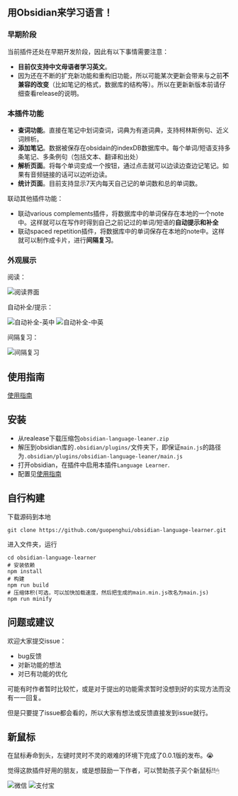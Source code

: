 ## 用Obsidian来学习语言！

### 早期阶段
当前插件还处在早期开发阶段，因此有以下事情需要注意：
+ **目前仅支持中文母语者学习英文**。
+ 因为还在不断的扩充新功能和重构旧功能，所以可能某次更新会带来与之前**不兼容的改变**（比如笔记的格式，数据库的结构等）。所以在更新新版本前请仔细查看release的说明。

### 本插件功能

+ **查词功能**。直接在笔记中划词查词，词典为有道词典，支持柯林斯例句、近义词辨析。
+ **添加笔记**。数据被保存在obsidain的indexDB数据库中。每个单词/短语支持多条笔记、多条例句（包括文本、翻译和出处）
+ **解析页面**。将每个单词变成一个按钮，通过点击就可以边读边查边记笔记。如果有音频链接的话可以边听边读。
+ **统计页面**。目前支持显示7天内每天自己记的单词数和总的单词数。

联动其他插件功能：
+ 联动various complements插件，将数据库中的单词保存在本地的一个note中。这样就可以在写作时得到自己之前记过的单词/短语的**自动提示和补全**
+ 联动spaced repetition插件，将数据库中的单词保存在本地的note中。这样就可以制作成卡片，进行**间隔复习**。

### 外观展示
阅读：

![阅读界面](https://github.com/guopenghui/obsidian-language-learner/blob/master/public/reading.png)


自动补全/提示：

![自动补全-英中](https://github.com/guopenghui/obsidian-language-learner/blob/master/public/complement1.png)
![自动补全-中英](https://github.com/guopenghui/obsidian-language-learner/blob/master/public/complement2.png)

间隔复习：

![间隔复习](https://github.com/guopenghui/obsidian-language-learner/blob/master/public/review.png)

## 使用指南
[使用指南](https://github.com/guopenghui/obsidian-language-learner/blob/master/public/tutorial.pdf)


## 安装

+ 从realease下载压缩包`obsidian-language-leaner.zip`
+ 解压到obsidian库的`.obsidian/plugins/`文件夹下，即保证`main.js`的路径为`.obsidian/plugins/obsidian-language-leaner/main.js`
+ 打开obsidian，在插件中启用本插件`Language Learner`.
+ 配置见[使用指南](#使用指南)
## 自行构建

下载源码到本地
```shell
git clone https://github.com/guopenghui/obsidian-language-learner.git
```

进入文件夹，运行
```shell
cd obsidian-language-learner
# 安装依赖
npm install 
# 构建
npm run build 
# 压缩体积(可选，可以加快加载速度，然后把生成的main.min.js改名为main.js)
npm run minify 
```

## 问题或建议
欢迎大家提交issue：
+ bug反馈
+ 对新功能的想法
+ 对已有功能的优化

可能有时作者暂时比较忙，或是对于提出的功能需求暂时没想到好的实现方法而没有一一回复。

但是只要提了issue都会看的，所以大家有想法或反馈直接发到issue就行。


## 新鼠标
在鼠标寿命到头，左键时灵时不灵的艰难的环境下完成了0.0.1版的发布。😭

觉得这款插件好用的朋友，或是想鼓励一下作者，可以赞助孩子买个新鼠标!!🖱

![微信](https://github.com/guopenghui/obsidian-language-learner/blob/master/public/wechat.jpg)
![支付宝](https://github.com/guopenghui/obsidian-language-learner/blob/master/public/alipay.jpg)